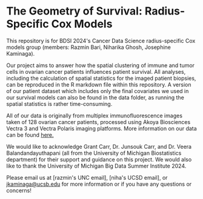 # The Geometry of Survival: Radius-Specific Cox Models

This repository is for BDSI 2024's Cancer Data Science radius-specific Cox models group (members: Razmin Bari, Niharika Ghosh, Josephine Kaminaga).

Our project aims to answer how the spatial clustering of immune and tumor cells in ovarian cancer patients influences patient survival. All analyses, including the calculation of spatial statistics for the imaged patient biopsies, can be reproduced in the R markdown file within this repository. A version of our patient dataset which includes only the final covariates we used in our survival models can also be found in the data folder, as running the spatial statistics is rather time-consuming.

All of our data is originally from multiplex immunofluorescence images taken of 128 ovarian cancer patients, processed using Akoya Biosciences Vectra 3 and Vectra Polaris imaging platforms. More information on our data can be found [here.](https://bioconductor.org/packages/release/data/experiment/vignettes/VectraPolarisData/inst/doc/VectraPolarisData.html)

We would like to acknowledge Grant Carr, Dr. Junsouk Carr, and Dr. Veera Balandandayuthapani (all from the University of Michigan Biostatistics department) for their support and guidance on this project. We would also like to thank the University of Michigan Big Data Summer Institute 2024.

Please email us at [razmin's UNC email], [niha's UCSD email], or jkaminaga@ucsb.edu for more information or if you have any questions or concerns!
